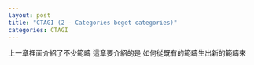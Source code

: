 ```yaml
---
layout: post
title: "CTAGI (2 - Categories beget categories)"
categories: CTAGI
---
```


上一章裡面介紹了不少範疇
這章要介紹的是
如何從既有的範疇生出新的範疇來
